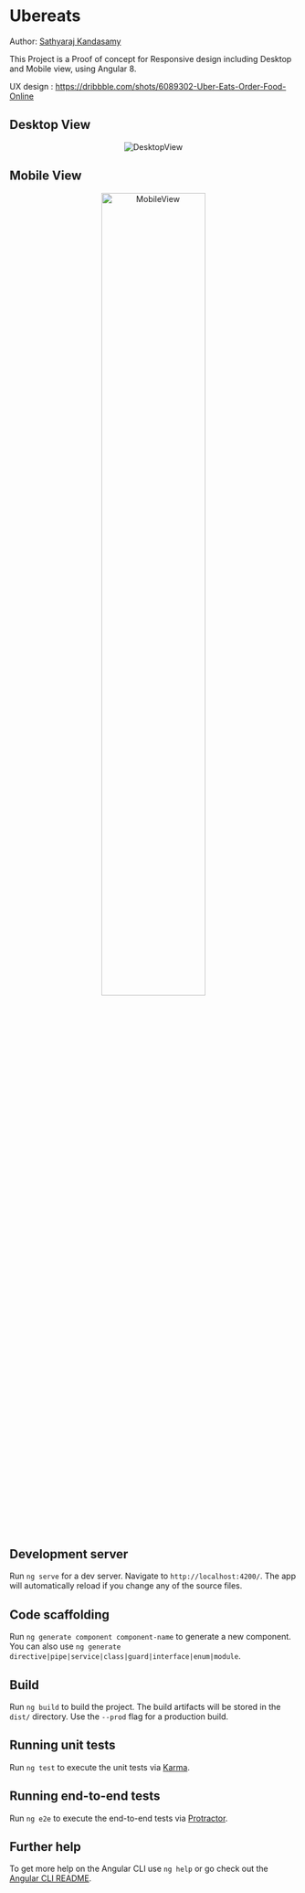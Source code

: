 # Ubereats

Author: [Sathyaraj Kandasamy](https://sathya-me.netlify.app/)

This Project is a Proof of concept for Responsive design including Desktop and Mobile view, using Angular 8.

UX design : https://dribbble.com/shots/6089302-Uber-Eats-Order-Food-Online

## Desktop View 

<p align="center">
  <img alt="DesktopView" title="DesktopView" src="https://mycloudstorage.netlify.app/assets/ubereats/DesktopView.png">
</p>

## Mobile View
<p align="center">
  <img width="60%" alt="MobileView" title="MobileView" src="https://mycloudstorage.netlify.app/assets/ubereats/MobileView.png">
</p>

## Development server

Run `ng serve` for a dev server. Navigate to `http://localhost:4200/`. The app will automatically reload if you change any of the source files.

## Code scaffolding

Run `ng generate component component-name` to generate a new component. You can also use `ng generate directive|pipe|service|class|guard|interface|enum|module`.

## Build

Run `ng build` to build the project. The build artifacts will be stored in the `dist/` directory. Use the `--prod` flag for a production build.

## Running unit tests

Run `ng test` to execute the unit tests via [Karma](https://karma-runner.github.io).

## Running end-to-end tests

Run `ng e2e` to execute the end-to-end tests via [Protractor](http://www.protractortest.org/).

## Further help

To get more help on the Angular CLI use `ng help` or go check out the [Angular CLI README](https://github.com/angular/angular-cli/blob/master/README.md).
